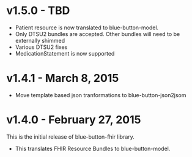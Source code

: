 # v1.5.0 - TBD

- Patient resource is now translated to blue-button-model.
- Only DTSU2 bundles are accepted.  Other bundles will need to be externally shimmed
- Various DTSU2 fixes
- MedicationStatement is now supported

# v1.4.1 - March 8, 2015

- Move template based json tranformations to blue-button-json2jsom 

# v1.4.0 - February 27, 2015

This is the initial release of blue-button-fhir library.

- This translates FHIR Resource Bundles to blue-button-model.

